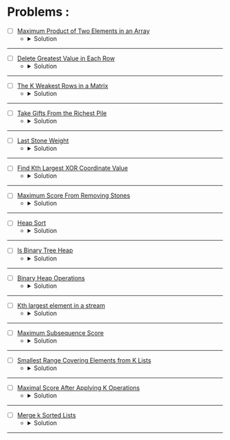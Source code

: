 # Problems :

* [ ] [Maximum Product of Two Elements in an Array](https://leetcode.com/problems/maximum-product-of-two-elements-in-an-array/description/) 
    * <details>
        <summary> Solution </summary>

        ```c++
            class Solution {
                pair<int,int> TwoMax(priority_queue<int>&big){
                    int firstMax = big.top();
                    big.pop();
                    int secondMax = big.top();
                    return {firstMax, secondMax};
                }
            public:
                int maxProduct(vector<int>& nums) {
                    priority_queue<int> big;
                    for(auto &it: nums)big.push(it);

                    pair<int,int>twomax = TwoMax(big);
                    return (twomax.first - 1) * (twomax.second - 1);
                }
            };
        
    </details>

---

* [ ] [Delete Greatest Value in Each Row](https://leetcode.com/problems/delete-greatest-value-in-each-row/description/) 
    * <details>
        <summary> Solution </summary>

        ```c++
            class Solution {
            public:
                int deleteGreatestValue(vector<vector<int>>& grid) {

                    int n = (int)grid.size();
                    int m = (int)grid[0].size();
                    int ans = 0;
                    vector<int>_max(m, 0);
                    for(int i = 0; i < n;i++){
                        priority_queue<int> big;
                        for(int j = 0; j < m;j++){
                            big.push(grid[i][j]);
                        }
                        int idx = m - 1;
                        while(!big.empty()){
                            _max[idx] = max(_max[idx], big.top());
                            --idx;
                            big.pop();
                        }
                    }

                    for(auto &it: _max)ans += it;

                    return ans;
                }
            };
        
    </details>

---


* [ ] [The K Weakest Rows in a Matrix](https://leetcode.com/problems/the-k-weakest-rows-in-a-matrix/description/) 
    * <details>
        <summary> Solution </summary>

        ```c++
            class Solution {
            public:
                vector<int> kWeakestRows(vector<vector<int>>& mat, int k) {
                    priority_queue<pair<int,int>, vector<pair<int,int>>, greater<pair<int,int>>>big;
                    for(int i = 0; i < mat.size();i++){
                        int cnt = 0;
                        for(int j = 0; j < mat[i].size();j++){
                            cnt += mat[i][j];
                        }
                        big.push({cnt, i});
                    }
                    vector<int>ans;
                    while(k--){
                        ans.push_back(big.top().second);
                        big.pop();
                    }
                    return ans;
                }
            };
        
    </details>

---


* [ ] [Take Gifts From the Richest Pile](https://leetcode.com/problems/take-gifts-from-the-richest-pile/description/) 
    * <details>
        <summary> Solution </summary>

        ```c++
            class Solution {
            public:
                long long pickGifts(vector<int>& gifts, int k) {

                    long long ans = 0;
                    priority_queue<int>big;
                    for(auto &it: gifts)big.push(it);
                    while(!big.empty() && k--){
                        int remove = big.top();
                        big.pop();
                        int x = sqrt(remove);
                        big.push(x);
                    }

                    while(!big.empty()){
                        ans += big.top();
                        big.pop();
                    }

                    return ans;
                }
            };
        
    </details>

---


* [ ] [Last Stone Weight](https://leetcode.com/problems/last-stone-weight/description/) 
    * <details>
        <summary> Solution </summary>

        ```c++
            class Solution {
            public:
                int lastStoneWeight(vector<int>& stones) {
                    priority_queue<int>big;
                    for(auto &it: stones)big.push(it);
                    while(big.size() > 1){
                        int y = big.top();
                        big.pop();
                        int x = big.top();
                        big.pop();
                        y -= x;
                        big.push(y);
                    }
                    return big.top();
                }
            };
        
    </details>

---


* [ ] [Find Kth Largest XOR Coordinate Value](https://leetcode.com/problems/find-kth-largest-xor-coordinate-value/description/) 
    * <details>
        <summary> Solution </summary>

        ```c++
            class Solution {
            public:
                int kthLargestValue(vector<vector<int>>& matrix, int k) {
                    priority_queue<int>big;
                    int m = matrix.size();
                    int n = matrix[0].size();
                    int xor_ = 0;
                    vector<vector<int>>xorPre(m + 2, vector<int>(n + 2));
                    for(int i = 0; i < m;i++){
                        for(int j = 0; j < n;j++){
                            xorPre[i + 1][j + 1] = ((xorPre[i][j + 1] ^ xorPre[i + 1][j]) ^ xorPre[i][j]);
                            xorPre[i + 1][j + 1] ^= matrix[i][j];
                            big.push(xorPre[i + 1][j + 1]);
                        }
                    }
                    while(k > 1 && --k)big.pop();
                    return big.top();
                }
            };
        
    </details>

---


* [ ] [Maximum Score From Removing Stones](https://leetcode.com/problems/maximum-score-from-removing-stones/description/) 
    * <details>
        <summary> Solution </summary>

        ```c++
            class Solution {
            public:
                int maximumScore(int a, int b, int c) {
                    priority_queue<int>big;
                    big.push(a); big.push(b); big.push(c);
                    int ans = 0;
                    while(!big.empty() && big.size() > 1){
                        int aa = big.top();
                        big.pop();
                        int bb = big.top();
                        big.pop();
                        ++ans;
                        --aa; --bb;
                        if(aa)big.push(aa);
                        if(bb)big.push(bb);
                    }

                    return ans;
                }
            };
        
    </details>

---




* [ ] [Heap Sort](https://www.geeksforgeeks.org/problems/heap-sort/1?page=1&category=Heap&sortBy=submissions) 
    * <details>
        <summary> Solution </summary>

        ```c++
            //{ Driver Code Starts
            // C++ program for implementation of Heap Sort
            #include <bits/stdc++.h>
            using namespace std;


            // } Driver Code Ends
            // The functions should be written in a way that array become sorted 
            // in increasing order when heapSort() is called.

            class Solution
            {
                public:
                //Heapify function to maintain heap property.
                void heapify(int arr[], int n, int i)  
                {
                    // Your Code Here
                    int idx = i;
                    int left = 2 * i + 1;
                    int right = 2 * i + 2;
                    if(left < n && arr[i] < arr[left])
                        i = left;
                    if(right < n && arr[i] < arr[right])
                        i = right;
                    if(i != idx) {
                        swap(arr[i], arr[idx]);
                        heapify(arr, n, i);
                    }
                
                }

                public:
                //Function to build a Heap from array.
                void buildHeap(int arr[], int n)  
                { 
                    // Your Code Here
                    for(int i = n - 1; i >= 0;i--)
                        heapify(arr, n, i);
                }

                
                public:
                //Function to sort an array using Heap Sort.
                void heapSort(int arr[], int n)
                {
                    //code here
                    buildHeap(arr, n);
                    for(int i = 0; i < n;i++) {
                        swap(arr[0], arr[n - i - 1]);
                        heapify(arr, n - i - 1, 0);
                    }
                    
                }
            };




            //{ Driver Code Starts.

            /* Function to print an array */
            void printArray(int arr[], int size)
            {
                int i;
                for (i=0; i < size; i++)
                    printf("%d ", arr[i]);
                printf("\n");
            }

            // Driver program to test above functions
            int main()
            {
                int arr[1000000],n,T,i;
                scanf("%d",&T);
                while(T--){
                scanf("%d",&n);
                for(i=0;i<n;i++)
                scanf("%d",&arr[i]);
                Solution ob;
                ob.heapSort(arr, n);
                printArray(arr, n);
                }
                return 0;
            }

            // } Driver Code Ends
        
    </details>

---



* [ ] [Is Binary Tree Heap](https://www.geeksforgeeks.org/problems/is-binary-tree-heap/1?page=1&category=Heap&sortBy=submissions) 
    * <details>
        <summary> Solution </summary>

        ```c++
            //{ Driver Code Starts
            #include <bits/stdc++.h>
            using namespace std;

            // Tree Node
            struct Node {
                int data;
                Node *left;
                Node *right;

                Node(int val) {
                    data = val;
                    left = right = NULL;
                }
            };

            // Function to Build Tree
            Node *buildTree(string str) {
                // Corner Case
                if (str.length() == 0 || str[0] == 'N') return NULL;

                // Creating vector of strings from input
                // string after spliting by space
                vector<string> ip;

                istringstream iss(str);
                for (string str; iss >> str;) ip.push_back(str);

                // Create the root of the tree
                Node *root = new Node(stoi(ip[0]));

                // Push the root to the queue
                queue<Node *> queue;
                queue.push(root);

                // Starting from the second element
                int i = 1;
                while (!queue.empty() && i < ip.size()) {

                    // Get and remove the front of the queue
                    Node *currNode = queue.front();
                    queue.pop();

                    // Get the current Node's value from the string
                    string currVal = ip[i];

                    // If the left child is not null
                    if (currVal != "N") {

                        // Create the left child for the current Node
                        currNode->left = new Node(stoi(currVal));

                        // Push it to the queue
                        queue.push(currNode->left);
                    }

                    // For the right child
                    i++;
                    if (i >= ip.size()) break;
                    currVal = ip[i];

                    // If the right child is not null
                    if (currVal != "N") {

                        // Create the right child for the current Node
                        currNode->right = new Node(stoi(currVal));

                        // Push it to the queue
                        queue.push(currNode->right);
                    }
                    i++;
                }

                return root;
            }


            // } Driver Code Ends
            // User Function template for C++

            // Structure of node
            /*struct Node {
                int data;
                Node *left;
                Node *right;

                Node(int val) {
                    data = val;
                    left = right = NULL;
                }
            };*/

            class Solution {
                bool isComplete(Node* tree, vector<int>& arr) {
                    queue<Node*> levelOrder;
                    levelOrder.push(tree);
                    while(levelOrder.front() != nullptr) {
                        Node* temp = levelOrder.front();
                        levelOrder.push(temp->left);
                        levelOrder.push(temp->right);
                        arr.push_back(temp->data);
                        levelOrder.pop();
                    }
                    while(!levelOrder.empty() && levelOrder.front() == nullptr)
                        levelOrder.pop();
                    return levelOrder.empty();
                }
            public:
                bool isHeap(struct Node* tree) {
                    // code here
                    vector<int> arr;
                    bool isBinaryHeap = isComplete(tree, arr);
                    int n = arr.size();
                    for(int i = 0; i < n;i++) {
                        int left = 2 * i + 1;
                        int right = 2 * i + 2;
                        if(left < n && arr[i] < arr[left])
                            isBinaryHeap = false;
                        if(right < n && arr[i] < arr[right])
                            isBinaryHeap = false;
                    }
                    return isBinaryHeap;
                }
            };

            //{ Driver Code Starts.

            int main() {
                int tc;
                scanf("%d ", &tc);
                while (tc--) {
                    string treeString;
                    getline(cin, treeString);
                    Solution ob;
                    Node *root = buildTree(treeString);
                    if (ob.isHeap(root))
                        cout << 1 << endl;
                    else
                        cout << 0 << endl;
                }

                return 0;
            }
            // } Driver Code Ends
        
    </details>

---





* [ ] [Binary Heap Operations](https://www.geeksforgeeks.org/problems/operations-on-binary-min-heap/1?page=1&category=Heap&sortBy=submissions) 
    * <details>
        <summary> Solution </summary>

        ```c++
            //{ Driver Code Starts
            // Initial Template for C++

            #include <bits/stdc++.h>
            using namespace std;
            typedef long long int ll;

            // Structure for Min Heap
            struct MinHeap {
                int *harr;
                int capacity;
                int heap_size;

                // Constructor for Min Heap
                MinHeap(int c) {
                    heap_size = 0;
                    capacity = c;
                    harr = new int[c];
                }

                ~MinHeap() { delete[] harr; }

                int parent(int i) { return (i - 1) / 2; }

                int left(int i) { return (2 * i + 1); }

                int right(int i) { return (2 * i + 2); }

                void MinHeapify(int); // Implemented in user editor
                int extractMin();
                void decreaseKey(int i, int new_val);
                void deleteKey(int i);
                void insertKey(int k);
            };

            // Position this line where user code will be pasted.

            // Driver code
            int main() {
                int t;
                cin >> t;

                while (t--) {
                    ll a;
                    cin >> a;
                    MinHeap h(a);
                    for (ll i = 0; i < a; i++) {
                        int c;
                        int n;
                        cin >> c;
                        if (c == 1) {
                            cin >> n;

                            h.insertKey(n);
                        }
                        if (c == 2) {
                            cin >> n;
                            h.deleteKey(n);
                        }
                        if (c == 3) {
                            cout << h.extractMin() << " ";
                        }
                    }
                    cout << endl;
                    // delete h.harr;
                    h.harr = NULL;
                }
                return 0;
            }

            // } Driver Code Ends


            /*The structure of the class is
            struct MinHeap
            {
                int *harr;
                int capacity, heap_size;
                MinHeap(int cap) {heap_size = 0; capacity = cap; harr = new int[cap];}
                int extractMin();
                void deleteKey(int i);
                void insertKey(int k);
                int parent(int i);
                int left(int i);
                int right(int i);
            };*/



            //Function to extract minimum value in heap and then to store 
            //next minimum value at first index.
            int MinHeap::extractMin() 
            {
                // Your code here
                if(heap_size == 0)
                    return -1;
                swap(harr[0], harr[heap_size - 1]);
                this->heap_size -= 1;
                this->MinHeapify(0);
                return harr[heap_size];
            }

            //Function to delete a key at ith index.
            void MinHeap::deleteKey(int i)
            {
                // Your code here
                if(i >= heap_size)
                    return;
                swap(harr[i], harr[heap_size - 1]);
                this->heap_size -= 1;
                this->MinHeapify(i);
                this->decreaseKey(i, harr[i]);
                
            }

            //Function to insert a value in Heap.
            void MinHeap::insertKey(int k) 
            {
                // Your code here
                this->heap_size += 1;
                this->decreaseKey(heap_size - 1, k);
            }

            //Function to change value at ith index and store that value at first index.
            void MinHeap::decreaseKey(int i, int new_val) 
            {
                harr[i] = new_val;
                while (i != 0 && harr[parent(i)] > harr[i]) {
                    swap(harr[i], harr[parent(i)]);
                    i = parent(i);
                }
            }

            /* You may call below MinHeapify function in
            above codes. Please do not delete this code
            if you are not writing your own MinHeapify */
            void MinHeap::MinHeapify(int i) 
            {
                int l = left(i);
                int r = right(i);
                int smallest = i;
                if (l < heap_size && harr[l] < harr[i]) smallest = l;
                if (r < heap_size && harr[r] < harr[smallest]) smallest = r;
                if (smallest != i) {
                    swap(harr[i], harr[smallest]);
                    MinHeapify(smallest);
                }
            }
        
    </details>

---




* [ ] [Kth largest element in a stream](https://www.geeksforgeeks.org/problems/kth-largest-element-in-a-stream2220/1?page=1&category=Heap&sortBy=submissions) 
    * <details>
        <summary> Solution </summary>

        ```c++
            //{ Driver Code Starts
            #include <bits/stdc++.h>
            using namespace std;

            // } Driver Code Ends
            class Solution {
            public:
                vector<int> kthLargest(int k, int arr[], int n) {
                    // code here
                    vector<int> res;
                    priority_queue<int, vector<int>, greater<int>> Klargest;
                    for(int i = 0; i < n;i++) {
                        Klargest.push(arr[i]);
                        if(Klargest.size() > k)
                            Klargest.pop();
                        if(Klargest.size() < k)
                            res.push_back(-1);
                        else
                            res.push_back(Klargest.top());
                    }
                    return res;
                }
            };

            //{ Driver Code Starts.
            int main() {
                int t;
                cin >> t;
                while (t--) {
                    int k,n;
                    cin>>k>>n;
                    int arr[n];
                    for(int i=0; i<n; i++)
                        cin>>arr[i];

                    Solution ob;
                    vector<int> v = ob.kthLargest(k,arr,n);
                    for(int i : v)
                        cout<<i<<" ";
                    cout<<endl;
                }
                return 0;
            }
            // } Driver Code Ends
        
    </details>

---



* [ ] [Maximum Subsequence Score](https://leetcode.com/problems/maximum-subsequence-score/description/) 
    * <details>
        <summary> Solution </summary>

        ```c++
            class Solution {
            public:
                long long maxScore(vector<int>& nums1, vector<int>& nums2, int k) {
                    int n = nums1.size();
                    long long res = 0, sum = 0;
                    vector<pair<int, int>> v;
                    priority_queue<int, vector<int>, greater<int>> pq;
                    for(int i = 0; i < n;i++) 
                        v.push_back({nums2[i], nums1[i]});
                    sort(v.rbegin(), v.rend());
                    for(int i = 0; i < k;i++) {
                        sum += v[i].second;
                        pq.push(v[i].second);
                    }
                    res = 1ll*v[k - 1].first * sum;
                    for(int i = k; i < n;i++) {
                        sum -= pq.top();
                        sum += v[i].second;
                        pq.pop();
                        pq.push(v[i].second);
                        res = max(res, 1ll*v[i].first * sum);
                    }
                    return res;
                }
            };
                    
    </details>

---


* [ ] [Smallest Range Covering Elements from K Lists](https://leetcode.com/problems/smallest-range-covering-elements-from-k-lists/description/) 
    * <details>
        <summary> Solution </summary>

        ```c++
            class Solution {
            public:
                vector<int> smallestRange(vector<vector<int>>& nums) {
                    int n = nums.size(), mx = INT_MIN;
                    int left = 0, right = INT_MAX, smallestLen = INT_MAX;
                    priority_queue<pair<int, pair<int, int>>, vector<pair<int, pair<int, int>>>, 
                                        greater<pair<int, pair<int, int>>>> pq;
                    for(int i = 0; i < n;i++) {
                        mx = max(mx, nums[i][0]);
                        pq.push({nums[i][0], {i, 0}});
                    }
                    while(!pq.empty()) {
                        auto smallest = pq.top();
                        pq.pop();
                        int len = mx - smallest.first;
                        if(len < smallestLen) {
                            smallestLen = len;
                            left = smallest.first;
                            right = mx;
                        }
                        if(smallest.second.second == (nums[smallest.second.first].size() - 1)) break;
                        int val = nums[smallest.second.first][smallest.second.second + 1];
                        pq.push({val, {smallest.second.first, smallest.second.second + 1}});
                        mx = max(mx, val);
                    }
                    return {left, right};
                }
            };
                    
    </details>

---



* [ ] [Maximal Score After Applying K Operations](https://leetcode.com/problems/maximal-score-after-applying-k-operations/description/) 
    * <details>
        <summary> Solution </summary>

        ```c++
            class Solution {
            public:
                long long maxKelements(vector<int>& nums, int k) {
                    long long res = 0;
                    priority_queue<int> pq;
                    for(auto &it: nums) pq.push(it);
                    while(!pq.empty() && k > 0) {
                        int val = pq.top();
                        pq.pop();
                        res += val;
                        pq.push((val / 3) + (val % 3 != 0));
                        k -= 1;
                    }
                    return res;
                }
            };
                    
    </details>

---





* [ ] [Merge k Sorted Lists](https://leetcode.com/problems/merge-k-sorted-lists/description/) 
    * <details>
        <summary> Solution </summary>

        ```c++
            /**
            * Definition for singly-linked list.
            * struct ListNode {
            *     int val;
            *     ListNode *next;
            *     ListNode() : val(0), next(nullptr) {}
            *     ListNode(int x) : val(x), next(nullptr) {}
            *     ListNode(int x, ListNode *next) : val(x), next(next) {}
            * };
            */
            class Solution {
            public:
                ListNode* mergeKLists(vector<ListNode*>& lists) {
                    ListNode* head = nullptr, *temp = nullptr;
                    priority_queue<pair<int, ListNode*>, vector<pair<int, ListNode*>>, greater<>> heap;
                    for(auto &node: lists) {
                        if(node != nullptr)
                            heap.push({node->val, node});
                    }
                    while(!heap.empty()) {
                        auto [val, node] = heap.top();
                        heap.pop();
                        if(head == nullptr)
                            head = temp = node;
                        else {
                            temp->next = node;
                            temp = temp->next;
                        }
                        node = node->next;
                        if(node != nullptr)
                            heap.push({node->val, node});
                    }
                    return head;
                }
            };
                    
    </details>

---
